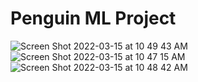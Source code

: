 # Penguin ML Project

![Screen Shot 2022-03-15 at 10 49 43 AM](https://user-images.githubusercontent.com/53982381/158404609-e9a0b394-c1d0-497a-95ec-7891764370ec.png)
![Screen Shot 2022-03-15 at 10 47 15 AM](https://user-images.githubusercontent.com/53982381/158404093-d263031a-94b5-48f1-b31c-789bd33c3ac3.png)
![Screen Shot 2022-03-15 at 10 48 42 AM](https://user-images.githubusercontent.com/53982381/158404405-bb496d5c-717e-4b29-9aca-f351708bdea7.png)

